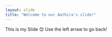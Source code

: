 ```yaml
---
layout: slide
title: "Welcome to our Aathira's slide!"
---
```


This is my Slide 😊
Use the left arraw to go back!

